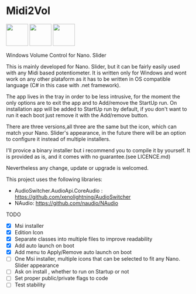 # Midi2Vol

<img src="https://raw.githubusercontent.com/jesusvallejo/Midi2Vol/master/ReadResources/NanoSlider.png" width="60">  <img src="https://raw.githubusercontent.com/jesusvallejo/Midi2Vol/master/ReadResources/NanoBento.png" width="60"> <img src="https://raw.githubusercontent.com/jesusvallejo/Midi2Vol/master/ReadResources/NanoWavez.png" width="60">



Windows Volume Control for Nano. Slider


This is mainly developed for Nano. Slider, but it can be fairly easily used with any Midi based potentiometer. 
It is written only for Windows and wont work on any other plataform as it has to be written in OS compatible language (C# in this case with .net framework).

The app lives in the tray in order to be less intrusive, for the moment the only options are to exit the app and to Add/remove the StartUp run.
On installation app will be added to StartUp run by default, if you don't want to run it each boot just remove it with the Add/remove button.

There are three versions,all three are the same but the icon, which can match your Nano. Slider's appearance, in the future there will be an option to configure it instead of multiple installers.

I'll provice a binary installer but i recommend you to compile it by yourself. 
It is provided as is, and it comes with no guarantee.(see LICENCE.md)

Nevertheless any change, update or upgrade is welcomed.

This project uses the following libraries:

- AudioSwitcher.AudioApi.CoreAudio : https://github.com/xenolightning/AudioSwitcher
- NAudio: https://github.com/naudio/NAudio

TODO
- [x] Msi installer
- [x] Edition Icon
- [x] Separate classes into multiple files to improve readability
- [x] Add auto launch on boot
- [x] Add menu to Apply/Remove auto launch on boot
- [ ] One Msi installer, multiple icons that can be selected to fit any Nano. Slider appearance
- [ ] Ask on install , whether to run on Startup or not
- [ ] Set proper public/private flags to code
- [ ] Test stability
